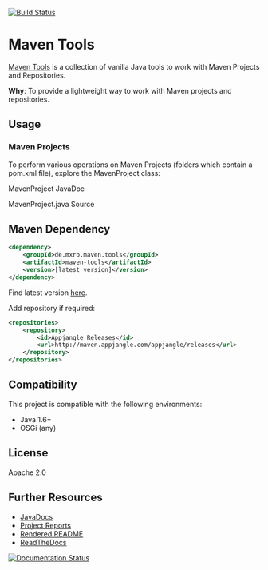 [![Build Status](https://travis-ci.org/mxro/maven-tools.svg?branch=master)](https://travis-ci.org/mxro/maven-tools)

# Maven Tools

[Maven Tools](https://github.com/mxro/maven-tools) is a collection of vanilla Java tools to work with Maven Projects and Repositories.

**Why**: To provide a lightweight way to work with Maven projects and repositories.  

## Usage

### Maven Projects

To perform various operations on Maven Projects (folders which contain a pom.xml file), explore the MavenProject class:

MavenProject JavaDoc

MavenProject.java Source




## Maven Dependency

```xml
<dependency>
    <groupId>de.mxro.maven.tools</groupId>
	<artifactId>maven-tools</artifactId>
	<version>[latest version]</version>
</dependency>
```

Find latest version [here](http://modules.appjangle.com/lightweight-java-metrics/latest/project-summary.html).

Add repository if required:

```xml
<repositories>
	<repository>
		<id>Appjangle Releases</id>
		<url>http://maven.appjangle.com/appjangle/releases</url>
	</repository>
</repositories>
```

## Compatibility

This project is compatible with the following environments:

- Java 1.6+
- OSGi (any)

## License

Apache 2.0

## Further Resources

- [JavaDocs](http://modules.appjangle.com/maven-tools/latest/apidocs/)
- [Project Reports](http://modules.appjangle.com/maven-tools/latest/project-reports.html)
- [Rendered README](http://documentup.com/mxro/maven-tools)
- [ReadTheDocs](http://maven-tools.rtfd.org/)

[![Documentation Status](https://readthedocs.org/projects/async-log/badge/?version=latest)](https://readthedocs.org/projects/maven-tools/?badge=latest)
